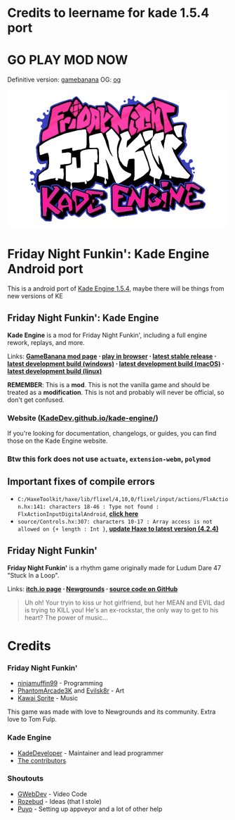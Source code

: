 # Credits to leername for kade 1.5.4 port 

# GO PLAY MOD NOW
Definitive version: [gamebanana](https://gamebanana.com/mods/354884)
OG: [og](https://gamebanana.com/mods/442140)

![Kade Engine logo](assets/preload/images/KadeEngineLogo.png)

# Friday Night Funkin': Kade Engine Android port
This is a android port of [Kade Engine 1.5.4](https://github.com/KadeDev/Kade-Engine/tree/1.5.4), maybe there will be things from new versions of KE

## Friday Night Funkin': Kade Engine
**Kade Engine** is a mod for Friday Night Funkin', including a full engine rework, replays, and more.

Links: **[GameBanana mod page](https://gamebanana.com/gamefiles/16761) ⋅ [play in browser](https://funkin.puyo.xyz) ⋅ [latest stable release](https://github.com/KadeDev/Kade-Engine/releases/latest) ⋅ [latest development build (windows)](https://ci.appveyor.com/project/KadeDev/kade-engine-windows/branch/master/artifacts) ⋅ [latest development build (macOS)](https://ci.appveyor.com/project/KadeDev/kade-engine-macos/branch/master/artifacts) ⋅ [latest development build (linux)](https://ci.appveyor.com/project/KadeDev/kade-engine-linux/branch/master/artifacts)**

**REMEMBER**: This is a **mod**. This is not the vanilla game and should be treated as a **modification**. This is not and probably will never be official, so don't get confused.

### Website ([KadeDev.github.io/kade-engine/](https://KadeDev.github.io/Kade-Engine/))
If you're looking for documentation, changelogs, or guides, you can find those on the Kade Engine website.
### Btw this fork does not use `actuate`, `extension-webm`, `polymod`

## Important fixes of compile errors
- `C:/HaxeToolkit/haxe/lib/flixel/4,10,0/flixel/input/actions/FlxAction.hx:141: characters 18-46 : Type not found : FlxActionInputDigitalAndroid`, [**click here**](https://gist.github.com/JOELwindows7/118b3a40a76d60e701399a61fb5e1c2d)
- `source/Controls.hx:307: characters 10-17 : Array access is not allowed on {+ length : Int }`, [**update Haxe to latest version (4.2.4)**](https://haxe.org/download/version/4.2.4/)

## Friday Night Funkin'
**Friday Night Funkin'** is a rhythm game originally made for Ludum Dare 47 "Stuck In a Loop".

Links: **[itch.io page](https://ninja-muffin24.itch.io/funkin) ⋅ [Newgrounds](https://www.newgrounds.com/portal/view/770371) ⋅ [source code on GitHub](https://github.com/ninjamuffin99/Funkin)**
> Uh oh! Your tryin to kiss ur hot girlfriend, but her MEAN and EVIL dad is trying to KILL you! He's an ex-rockstar, the only way to get to his heart? The power of music... 

# Credits
### Friday Night Funkin'
 - [ninjamuffin99](https://twitter.com/ninja_muffin99) - Programming
 - [PhantomArcade3K](https://twitter.com/phantomarcade3k) and [Evilsk8r](https://twitter.com/evilsk8r) - Art
 - [Kawai Sprite](https://twitter.com/kawaisprite) - Music

This game was made with love to Newgrounds and its community. Extra love to Tom Fulp.
### Kade Engine
- [KadeDeveloper](https://twitter.com/KadeDeveloper) - Maintainer and lead programmer
- [The contributors](https://github.com/KadeDev/Kade-Engine/graphs/contributors)


### Shoutouts
- [GWebDev](https://github.com/GrowtopiaFli) - Video Code
- [Rozebud](https://github.com/ThatRozebudDude) - Ideas (that I stole)
- [Puyo](https://github.com/daniel11420) - Setting up appveyor and a lot of other help
